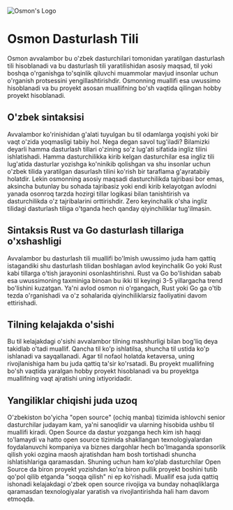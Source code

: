 ![Osmon's Logo](https://github.com/osmon-lang/.github/raw/main/profile/banners.png)

# Osmon Dasturlash Tili

Osmon avvalambor bu o'zbek dasturchilari tomonidan yaratilgan dasturlash tili
hisoblanadi va bu dasturlash tili yaratilishidan asosiy maqsad, til yoki boshqa
o'rganishga to'sqinlik qiluvchi muammolar mavjud insonlar uchun o'rganish
protsessini yengillashtirishdir. Osmonning muallifi esa uwussimo hisoblanadi va
bu proyekt asosan muallifning bo'sh vaqtida qilingan hobby proyekt hisoblanadi.

## O'zbek sintaksisi

Avvalambor ko'rinishidan g'alati tuyulgan bu til odamlarga yoqishi yoki bir vaqt
o'zida yoqmasligi tabiiy hol. Nega degan savol tug'iladi? Bilamizki deyarli
hamma dasturlash tillari o'zining so'z lug'ati sifatida ingliz tilini
ishlatishadi. Hamma dasturchilikka kirib kelgan dasturchilar esa ingliz tili
lug'atida dasturlar yozishga ko'ninikib qolishgan va shu insonlar uchun o'zbek
tilida yaratilgan dasurlash tilini ko'rish bir taraflama g'ayratabiiy holatdir.
Lekin osmonning asosiy maqsadi dasturchilikda tajribasi bor emas, aksincha
butunlay bu sohada tajribasiz yoki endi kirib kelayotgan avlodni yanada osonroq
tarzda hozirgi tillar logikasi bilan tanishtirish va dasturchilikda o'z
tajribalarini orttirishdir. Zero keyinchalik o'sha ingliz tilidagi dasturlash
tiliga o'tganda hech qanday qiyinchiliklar tug'ilmasin.

## Sintaksis Rust va Go dasturlash tillariga o'xshashligi

Avvalambor bu dasturlash tili muallifi bo'lmish uwussimo juda ham qattiq
istagandiki shu dasturlash tilidan boshlagan avlod keyinchalik Go yoki Rust kabi
tillarga o'tish jarayonini osonlashtirishni. Rust va Go bo'lishidan sabab esa
uwussimoning taxminiga binoan bu ikki til keyingi 3-5 yillargacha trend
bo'lishini kuzatgan. Ya'ni avlod osmon ni o'rgangach, Rust yoki Go ga o'tib
tezda o'rganishadi va o'z sohalarida qiyinchiliklarsiz faoliyatini davom
ettirishadi.

## Tilning kelajakda o'sishi

Bu til kelajakdagi o'sishi avvalambor tilning mashhurligi bilan bog'liq deya
takidlab o'tadi muallif. Qancha til ko'p ishlatilsa, shuncha til ustida ko'p
ishlanadi va sayqallanadi. Agar til nofaol holatda ketaversa, uning
rivojlanishiga ham bu juda qattiq ta'sir ko'rsatadi. Bu proyekt muallifning
bo'sh vaqtida yaralgan hobby proyekt hisoblanadi va bu proyektga muallifning
vaqt ajratishi uning ixtiyoridadir.

## Yangiliklar chiqishi juda uzoq

O'zbekiston bo'yicha "open source" (ochiq manba) tizimida ishlovchi senior
dasturchilar judayam kam, ya'ni sanoqlidir va ularning hisobida ushbu til
muallifi kiradi. Open Source da dastur yozganga hech kim ish haqqi to'lamaydi
va hatto open source tizimida shakllangan texnologiyalardan foydalanuvchi
kompaniya va biznes dargohlar hech bo'lmaganda sponsorlik qilish yoki ozgina
maosh ajratishdan ham bosh tortishadi shuncha ishlatishlariga qaramasdan.
Shuning uchun ham ko'plab dasturchilar Open Source da biron proyekt yozishdan
ko'ra biron pullik proyekt boshini tutib qo'pol qilib etganda "soqqa qilish" ni
ep ko'rishadi. Muallif esa juda qattiq ishonadi kelajakdagi o'zbek open source
rivojiga va bunday nohaqliklarga qaramasdan texnologiyalar yaratish va
rivojlantirishda hali ham davom etmoqda.
